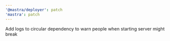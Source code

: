 ```yaml
---
'@mastra/deployer': patch
'mastra': patch
---
```


Add logs to circular dependency to warn people when starting server might break
